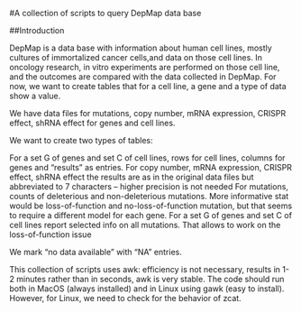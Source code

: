 #A collection of scripts to query DepMap data base

##Introduction

DepMap is a data base with information about human cell lines, mostly cultures of immortalized cancer cells,and data on those cell lines.  In oncology research, in vitro experiments are performed on those cell line, and the outcomes are compared with the data collected in DepMap.  For now, we want to create tables that for a cell line, a gene and a type of data show a value.


We have data files for mutations, copy number, mRNA expression, CRISPR effect, shRNA effect for genes and cell lines.

We want to create two types of tables:

For a set G of genes and set C of cell lines, rows for cell lines, columns for genes and “results” as entries.
For copy number, mRNA expression, CRISPR effect, shRNA effect the results are as in the original data files but abbreviated to 7 characters – higher precision is not needed
For mutations, counts of deleterious and non-deleterious mutations.  More informative stat would be loss-of-function and no-loss-of-function mutation, but that seems to require a different model for each gene.
For a set G of genes and set C of cell lines report selected info on all mutations.  That allows to work on the loss-of-function issue 

We mark “no data available” with “NA” entries.

This collection of scripts uses awk: efficiency is not necessary, results in 1-2 minutes rather than in seconds, awk is very stable.  The code should run both in  MacOS (always installed) and in Linux using gawk (easy to install).  However, for Linux, we need to check for the behavior of zcat.


